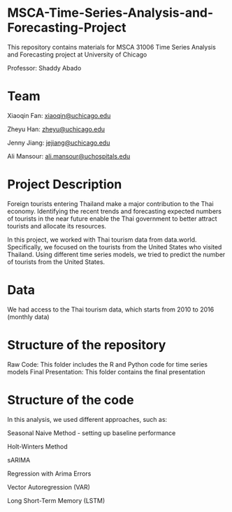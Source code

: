 # MSCA-Time-Series-Analysis-and-Forecasting-Project

This repository contains materials for MSCA 31006 Time Series Analysis and Forecasting project at University of Chicago

Professor: Shaddy Abado

# Team
Xiaoqin Fan: xiaoqin@uchicago.edu

Zheyu Han: zheyu@uchicago.edu

Jenny Jiang: jejiang@uchicago.edu

Ali Mansour: ali.mansour@uchospitals.edu

# Project Description
Foreign tourists entering Thailand make a major contribution to the Thai economy. Identifying the recent trends and forecasting expected numbers of tourists in the near future enable the Thai government to better attract tourists and allocate its resources. 

In this project, we worked with Thai tourism data from data.world. Specifically, we focused on the tourists from the United States who visited Thailand. Using different time series models, we tried to predict the number of tourists from the United States.

# Data
We had access to the Thai tourism data, which starts from 2010 to 2016 (monthly data)

# Structure of the repository
Raw Code: This folder includes the R and Python code for time series models
Final Presentation: This folder contains the final presentation

# Structure of the code
In this analysis, we used different approaches, such as:

Seasonal Naive Method - setting up baseline performance

Holt-Winters Method

sARIMA

Regression with Arima Errors

Vector Autoregression (VAR)

Long Short-Term Memory (LSTM)

